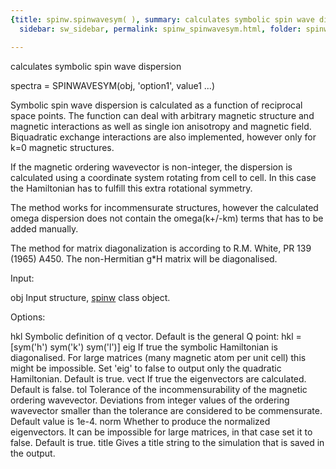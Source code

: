 ```yaml
---
{title: spinw.spinwavesym( ), summary: calculates symbolic spin wave dispersion, keywords: sample,
  sidebar: sw_sidebar, permalink: spinw_spinwavesym.html, folder: spinw, mathjax: 'true'}

---
```

calculates symbolic spin wave dispersion
 
spectra = SPINWAVESYM(obj, 'option1', value1 ...)
 
Symbolic spin wave dispersion is calculated as a function of reciprocal
space points. The function can deal with arbitrary magnetic structure and
magnetic interactions as well as single ion anisotropy and magnetic
field. Biquadratic exchange interactions are also implemented, however
only for k=0 magnetic structures.
 
If the magnetic ordering wavevector is non-integer, the dispersion is
calculated using a coordinate system rotating from cell to cell. In this
case the Hamiltonian has to fulfill this extra rotational symmetry.
 
The method works for incommensurate structures, however the calculated
omega dispersion does not contain the omega(k+/-km) terms that has to be
added manually.
 
The method for matrix diagonalization is according to R.M. White, PR 139
(1965) A450. The non-Hermitian g*H matrix will be diagonalised.
 
Input:
 
obj           Input structure, [spinw](spinw.html) class object.
 
Options:
 
hkl           Symbolic definition of q vector. Default is the general Q
              point:
                  hkl = [sym('h') sym('k') sym('l')]
eig           If true the symbolic Hamiltonian is diagonalised. For large
              matrices (many magnetic atom per unit cell) this might be
              impossible. Set 'eig' to false to output only the quadratic
              Hamiltonian. Default is true.
vect          If true the eigenvectors are calculated. Default is false.
tol           Tolerance of the incommensurability of the magnetic
              ordering wavevector. Deviations from integer values of the
              ordering wavevector smaller than the tolerance are
              considered to be commensurate. Default value is 1e-4.
norm          Whether to produce the normalized eigenvectors. It can be
              impossible for large matrices, in that case set it to
              false. Default is true.
title         Gives a title string to the simulation that is saved in the
              output.


